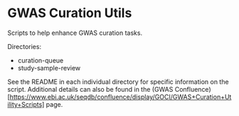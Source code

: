 # GWAS Curation Utils
Scripts to help enhance GWAS curation tasks.

Directories:
- curation-queue
- study-sample-review

See the README in each individual directory for specific information on the script. Additional details can also be found in the (GWAS Confluence)[https://www.ebi.ac.uk/seqdb/confluence/display/GOCI/GWAS+Curation+Utility+Scripts] page.


